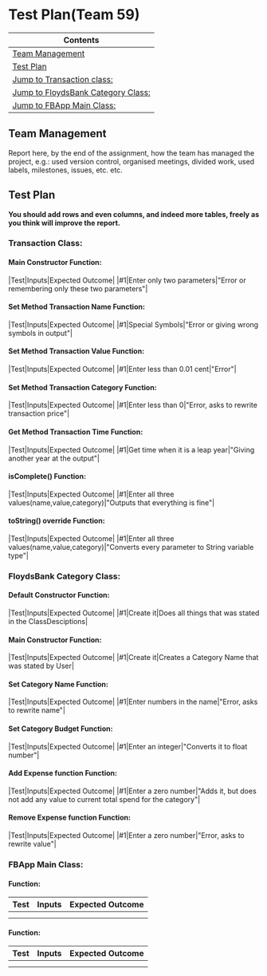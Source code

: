 # Test Plan(Team 59)

|Contents|
|--------|
|[Team Management](#team-management)|
|[Test Plan](#test-plan)|
|[Jump to Transaction class:](#transaction-class)|
|[Jump to FloydsBank Category Class:](#floydsbank-category-class)|
|[Jump to FBApp Main Class:](#fbapp-main-class)|


## Team Management
Report here, by the end of the assignment, how the team has managed the project, e.g.: used version control, organised meetings, divided work, used labels, milestones, issues, etc. etc.

## Test Plan
**You should add rows and even columns, and indeed more tables, freely as you think will improve the report.**

### Transaction Class:

#### Main Constructor Function:

|Test|Inputs|Expected Outcome|
|#1|Enter only two parameters|"Error or remembering only these two parameters"|

#### Set Method Transaction Name Function:

|Test|Inputs|Expected Outcome|
|#1|Special Symbols|"Error or giving wrong symbols in output"|

#### Set Method Transaction Value Function:

|Test|Inputs|Expected Outcome|
|#1|Enter less than 0.01 cent|"Error"|

#### Set Method Transaction Category Function:

|Test|Inputs|Expected Outcome|
|#1|Enter less than 0|"Error, asks to rewrite transaction price"|

#### Get Method Transaction Time Function:

|Test|Inputs|Expected Outcome|
|#1|Get time when it is a leap year|"Giving another year at the output"|

#### isComplete() Function:

|Test|Inputs|Expected Outcome|
|#1|Enter all three values(name,value,category)|"Outputs that everything is fine"|

#### toString()	override Function:

|Test|Inputs|Expected Outcome|
|#1|Enter all three values(name,value,category)|"Converts every parameter to String variable type"|

### FloydsBank Category Class:

#### Default Constructor Function:

|Test|Inputs|Expected Outcome|
|#1|Create it|Does all things that was stated in the ClassDesciptions|

#### Main Constructor Function:

|Test|Inputs|Expected Outcome|
|#1|Create it|Creates a Category Name that was stated by User|

#### Set Category Name Function:

|Test|Inputs|Expected Outcome|
|#1|Enter numbers in the name|"Error, asks to rewrite name"|

#### Set Category Budget Function:

|Test|Inputs|Expected Outcome|
|#1|Enter an integer|"Converts it to float number"|

#### Add Expense function Function:

|Test|Inputs|Expected Outcome|
|#1|Enter a zero number|"Adds it, but does not add any value to current total spend for the category"|

#### Remove Expense function Function:

|Test|Inputs|Expected Outcome|
|#1|Enter a zero number|"Error, asks to rewrite value"|

### FBApp Main Class:

#### Function:

|Test|Inputs|Expected Outcome|
|----|------|----------------|
| | | |
| | | |

#### Function:

|Test|Inputs|Expected Outcome|
|----|------|----------------|
| | | |
| | | |
